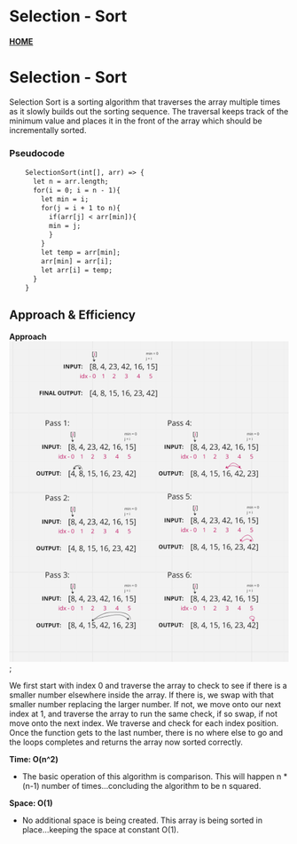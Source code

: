 # Selection - Sort

#### [HOME](https://cesarderio.github.io/reading-notes/)



# Selection - Sort

Selection Sort is a sorting algorithm that traverses the array multiple times as it slowly builds out the sorting sequence. The traversal keeps track of the minimum value and places it in the front of the array which should be incrementally sorted.

<!-- ![UML](../assets/selection-sort-final.png); -->


### Pseudocode

        SelectionSort(int[], arr) => {
          let n = arr.length;
          for(i = 0; i = n - 1){
            let min = i;
            for(j = i + 1 to n){
              if(arr[j] < arr[min]){
              min = j;
              }
            }
            let temp = arr[min];
            arr[min] = arr[i];
            let arr[i] = temp;
          }
        }


## Approach & Efficiency

**Approach**
![UML](../assets/selectionSort.png);

We first start with index 0 and traverse the array to check to see if there is a smaller number elsewhere inside the array. If there is, we swap with that smaller number replacing the larger number. If not, we move onto our next index at 1, and traverse the array to run the same check, if so swap, if not move onto the next index. We traverse and check for each index position. Once the function gets to the last number, there is no where else to go and the loops completes and returns the array now sorted correctly.


**Time: O(n^2)**

* The basic operation of this algorithm is comparison. This will happen n * (n-1) number of times…concluding the algorithm to be n squared.

**Space: O(1)**

* No additional space is being created. This array is being sorted in place…keeping the space at constant O(1).


